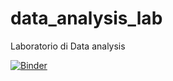 # data_analysis_lab
Laboratorio di Data analysis

[![Binder](https://mybinder.org/badge_logo.svg)](https://mybinder.org/v2/gh/andreascaudo/data_analysis_lab/main?labpath=lesson_1.ipynb)
